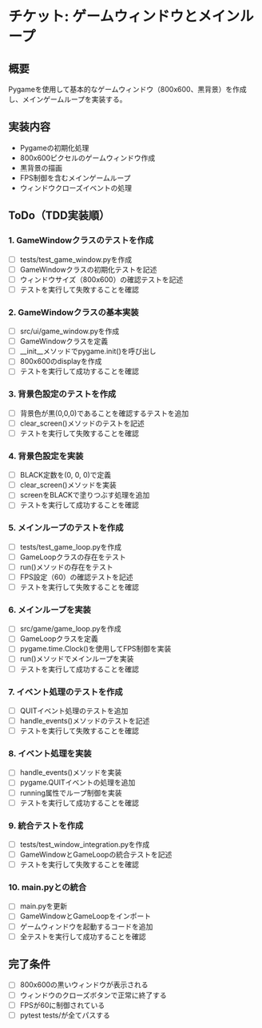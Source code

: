 # チケット: ゲームウィンドウとメインループ

## 概要
Pygameを使用して基本的なゲームウィンドウ（800x600、黒背景）を作成し、メインゲームループを実装する。

## 実装内容
- Pygameの初期化処理
- 800x600ピクセルのゲームウィンドウ作成
- 黒背景の描画
- FPS制御を含むメインゲームループ
- ウィンドウクローズイベントの処理

## ToDo（TDD実装順）

### 1. GameWindowクラスのテストを作成
- [ ] tests/test_game_window.pyを作成
- [ ] GameWindowクラスの初期化テストを記述
- [ ] ウィンドウサイズ（800x600）の確認テストを記述
- [ ] テストを実行して失敗することを確認

### 2. GameWindowクラスの基本実装
- [ ] src/ui/game_window.pyを作成
- [ ] GameWindowクラスを定義
- [ ] __init__メソッドでpygame.init()を呼び出し
- [ ] 800x600のdisplayを作成
- [ ] テストを実行して成功することを確認

### 3. 背景色設定のテストを作成
- [ ] 背景色が黒(0,0,0)であることを確認するテストを追加
- [ ] clear_screen()メソッドのテストを記述
- [ ] テストを実行して失敗することを確認

### 4. 背景色設定を実装
- [ ] BLACK定数を(0, 0, 0)で定義
- [ ] clear_screen()メソッドを実装
- [ ] screenをBLACKで塗りつぶす処理を追加
- [ ] テストを実行して成功することを確認

### 5. メインループのテストを作成
- [ ] tests/test_game_loop.pyを作成
- [ ] GameLoopクラスの存在をテスト
- [ ] run()メソッドの存在をテスト
- [ ] FPS設定（60）の確認テストを記述
- [ ] テストを実行して失敗することを確認

### 6. メインループを実装
- [ ] src/game/game_loop.pyを作成
- [ ] GameLoopクラスを定義
- [ ] pygame.time.Clock()を使用してFPS制御を実装
- [ ] run()メソッドでメインループを実装
- [ ] テストを実行して成功することを確認

### 7. イベント処理のテストを作成
- [ ] QUITイベント処理のテストを追加
- [ ] handle_events()メソッドのテストを記述
- [ ] テストを実行して失敗することを確認

### 8. イベント処理を実装
- [ ] handle_events()メソッドを実装
- [ ] pygame.QUITイベントの処理を追加
- [ ] running属性でループ制御を実装
- [ ] テストを実行して成功することを確認

### 9. 統合テストを作成
- [ ] tests/test_window_integration.pyを作成
- [ ] GameWindowとGameLoopの統合テストを記述
- [ ] テストを実行して失敗することを確認

### 10. main.pyとの統合
- [ ] main.pyを更新
- [ ] GameWindowとGameLoopをインポート
- [ ] ゲームウィンドウを起動するコードを追加
- [ ] 全テストを実行して成功することを確認

## 完了条件
- [ ] 800x600の黒いウィンドウが表示される
- [ ] ウィンドウのクローズボタンで正常に終了する
- [ ] FPSが60に制御されている
- [ ] pytest tests/が全てパスする